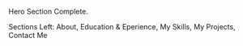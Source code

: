 Hero Section Complete.

Sections Left: About, Education & Eperience, My Skills, My Projects, Contact Me
